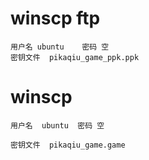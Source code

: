 # winscp  ftp

	用户名 ubuntu    密码 空
	密钥文件  pikaqiu_game_ppk.ppk



#  winscp

	用户名  ubuntu  密码 空

	密钥文件  pikaqiu_game.game